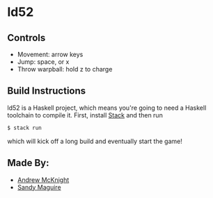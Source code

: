 # ld52

## Controls

- Movement: arrow keys
- Jump: space, or x
- Throw warpball: hold z to charge

## Build Instructions

ld52 is a Haskell project, which means you're going to need a Haskell toolchain
to compile it. First, install [Stack](https://docs.haskellstack.org/en/stable/)
and then run

```bash
$ stack run
```

which will kick off a long build and eventually start the game!


## Made By:

- [Andrew McKnight](https://github.com/amcknight/)
- [Sandy Maguire](https://github.com/isovector/)

